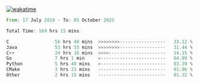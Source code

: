 [![wakatime](https://wakatime.com/badge/user/5970ac98-85fb-4bfd-a7d8-142e7d5bd274.svg)](https://wakatime.com/@5970ac98-85fb-4bfd-a7d8-142e7d5bd274)

<!--START_SECTION:waka-->

```rust
From: 17 July 2024 - To: 05 October 2025

Total Time: 169 hrs 15 mins

C                 56 hrs 48 mins  >>>>>>>>-----------------   33.12 %
Java              53 hrs 55 mins  >>>>>>>>-----------------   31.44 %
C++               24 hrs 16 mins  >>>>---------------------   14.15 %
Go                7 hrs 1 min     >------------------------   04.09 %
Python            5 hrs 48 mins   >------------------------   03.39 %
CMake             3 hrs 21 mins   -------------------------   01.96 %
Other             2 hrs 15 mins   -------------------------   01.32 %
```

<!--END_SECTION:waka-->
